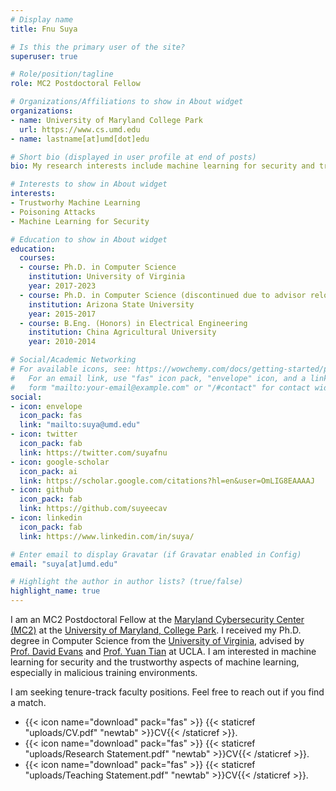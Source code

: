 ```yaml
---
# Display name
title: Fnu Suya

# Is this the primary user of the site?
superuser: true

# Role/position/tagline
role: MC2 Postdoctoral Fellow

# Organizations/Affiliations to show in About widget
organizations:
- name: University of Maryland College Park
  url: https://www.cs.umd.edu
- name: lastname[at]umd[dot]edu 

# Short bio (displayed in user profile at end of posts)
bio: My research interests include machine learning for security and trustworthy machine learning.

# Interests to show in About widget
interests:
- Trustworhy Machine Learning
- Poisoning Attacks
- Machine Learning for Security

# Education to show in About widget
education:
  courses:
  - course: Ph.D. in Computer Science
    institution: University of Virginia
    year: 2017-2023
  - course: Ph.D. in Computer Science (discontinued due to advisor relocation)
    institution: Arizona State University
    year: 2015-2017
  - course: B.Eng. (Honors) in Electrical Engineering
    institution: China Agricultural University
    year: 2010-2014    

# Social/Academic Networking
# For available icons, see: https://wowchemy.com/docs/getting-started/page-builder/#icons
#   For an email link, use "fas" icon pack, "envelope" icon, and a link in the
#   form "mailto:your-email@example.com" or "/#contact" for contact widget.
social:
- icon: envelope
  icon_pack: fas
  link: "mailto:suya@umd.edu"
- icon: twitter
  icon_pack: fab
  link: https://twitter.com/suyafnu
- icon: google-scholar
  icon_pack: ai
  link: https://scholar.google.com/citations?hl=en&user=OmLIG8EAAAAJ
- icon: github
  icon_pack: fab
  link: https://github.com/suyeecav
- icon: linkedin
  icon_pack: fab
  link: https://www.linkedin.com/in/suya/

# Enter email to display Gravatar (if Gravatar enabled in Config)
email: "suya[at]umd.edu"

# Highlight the author in author lists? (true/false)
highlight_name: true
---
```


I am an MC2 Postdoctoral Fellow at the [Maryland Cybersecurity Center (MC2)](https://cyber.umd.edu/about) at the [University of Maryland, College Park](https://umd.edu). I received my Ph.D. degree in Computer Science from the [University of Virginia](https://www.virginia.edu), advised by [Prof. David Evans](https://www.cs.virginia.edu/~evans/) and [Prof. Yuan Tian](https://www.ytian.info) at UCLA. I am interested in machine learning for security and the trustworthy aspects of machine learning, especially in malicious training environments. 

<div class="alert alert-info" role="alert">
  I am seeking tenure-track faculty positions. Feel free to reach out if you find a match. 
</div>

- {{< icon name="download" pack="fas" >}} {{< staticref "uploads/CV.pdf" "newtab" >}}CV{{< /staticref >}}.
- {{< icon name="download" pack="fas" >}} {{< staticref "uploads/Research Statement.pdf" "newtab" >}}CV{{< /staticref >}}.
- {{< icon name="download" pack="fas" >}} {{< staticref "uploads/Teaching Statement.pdf" "newtab" >}}CV{{< /staticref >}}.